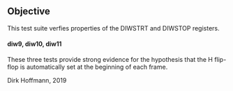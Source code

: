 ## Objective

This test suite verfies properties of the DIWSTRT and DIWSTOP registers.

#### diw9, diw10, diw11

These three tests provide strong evidence for the hypothesis that the H flip-flop is automatically set at the beginning of each frame.


Dirk Hoffmann, 2019
